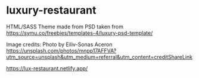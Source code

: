 # luxury-restaurant

HTML/SASS Theme made from PSD taken from https://symu.co/freebies/templates-4/luxury-psd-template/

Image credits:
Photo by Eiliv-Sonas Aceron
https://unsplash.com/photos/mnpp17AFFVA?utm_source=unsplash&utm_medium=referral&utm_content=creditShareLink

https://lux-restaurant.netlify.app/
